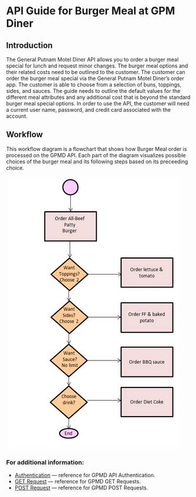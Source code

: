 # API Guide for Burger Meal at GPM Diner

## Introduction
The General Putnam Motel Diner API allows you to order a burger meal special for lunch and request minor changes. The burger meal options and their related costs need to be outlined to the customer. The customer can order the burger meal special via the General Putnam Motel Diner’s order app. The customer is able to choose from a selection of buns, toppings, sides, and sauces. The guide needs to outline the default values for the different meal attributes and any additional cost that is beyond the standard burger meal special options. In order to use the API, the customer will need a current user name, password, and credit card associated with the account.


## Workflow
This workflow diagram is a flowchart that shows how Burger Meal order is processed on the GPMD API. Each part of the diagram visualizes possible choices of the burger meal and its following steps based on its preceeding choice. 

![Workflow Diagram](Workflow.Final.PNG)



### For additional information:  
* [Authentication](https://github.com/Stefanie-Saffern/API-Guide-for-Burger-Meal-at-GPM-Diner/blob/main/authentication) &mdash; reference for GPMD API Authentication. 
* [GET Request](https://github.com/Stefanie-Saffern/API-Guide-for-Burger-Meal-at-GPM-Diner/blob/main/GET%20Request) &mdash; reference for GPMD GET Requests. 
* [POST Request](https://github.com/Stefanie-Saffern/API-Guide-for-Burger-Meal-at-GPM-Diner/blob/main/POST) &mdash; reference for GPMD POST Requests. 






